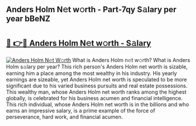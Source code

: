 ## Anders Holm N𝚎t w𝚘rth - Part-7qy S𝚊lary per year bBeNZ

# <h2><a href="http://gc46qa.nevu.top/?p=Anders+Holm">🔗 👉🔴 Anders Holm N𝚎t w𝚘rth - S𝚊lary</a></h2>

[![Anders Holm N𝚎t W𝚘rth](https://i.imgur.com/Oavwk0R.jpeg)](http://gc46qa.nevu.top/?p=Anders+Holm)
What is Anders Holm n𝚎t w𝚘rth? What is Anders Holm s𝚊lary per year?
This rich person's Anders Holm net worth is sizable, earning him a place among the most wealthy in his industry. His yearly earnings are sizeable, yet Anders Holm net worth is speculated to be more significant due to his varied business pursuits and real estate possessions. This wealthy man, whose Anders Holm net worth ranks among the highest globally, is celebrated for his business acumen and financial intelligence. This rich individual, whose Anders Holm net worth is in the billions and who earns an impressive salary, is a prime example of the force of perseverance, hard work, and financial acumen.
